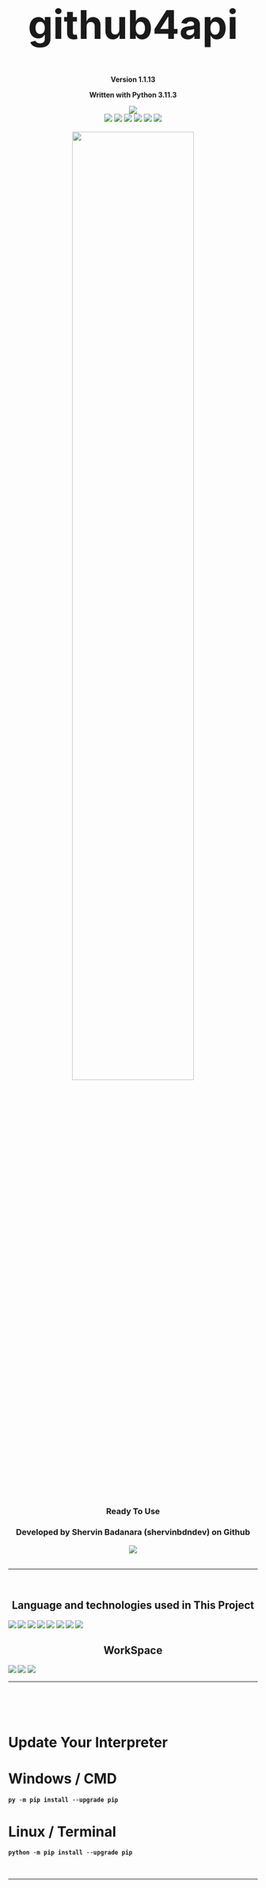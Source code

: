 <h1 align='center' style="font-size:5rem"><b>github4api</b></h1>
<p align='center'><b>Version 1.1.13</b></p>
<p align='center'><b>Written with Python 3.11.3</b></p>
<div align="center">
    <div align="center">
        <img src="https://img.shields.io/github/license/shervinbdndev/github4api.svg"></img>
    </div>
    <img src="https://img.shields.io/github/forks/shervinbdndev/github4api.svg"></img>
    <img src="https://img.shields.io/github/stars/shervinbdndev/github4api.svg"></img>
    <img src="https://img.shields.io/github/watchers/shervinbdndev/github4api.svg"></img>
    <img src="https://img.shields.io/github/issues-pr/shervinbdndev/github4api.svg"></img>
    <img src="https://img.shields.io/github/issues-pr-closed/shervinbdndev/github4api.svg"></img>
    <img src="https://img.shields.io/github/downloads/shervinbdndev/github4api/total.svg"></img>
</div>
<br>
<div align="center">
    <img style="display:block;margin-left:auto;margin-right:auto;width:70%;" src="https://github-readme-stats.vercel.app/api/pin/?username=shervinbdndev&repo=github4api&theme=dracula"></img>
</div>
<br>
<h3 align='center'>Ready To Use</h3>
<h3 align='center'>Developed by Shervin Badanara (shervinbdndev) on Github</h3>
<div align="center">
    <img src="https://forthebadge.com/images/badges/made-with-python.svg"></img>
</div>
<br>
<hr>
<br>
<h2 align='center'><b>Language and technologies used in This Project</h2>
<img src="https://img.shields.io/badge/Python-14354C?style=for-the-badge&logo=python&logoColor=white"></img>
<img src="https://img.shields.io/badge/Google_chrome-4285F4?style=for-the-badge&logo=Google-chrome&logoColor=white"></img>
<img src="https://img.shields.io/badge/Visual_Studio_Code-0078D4?style=for-the-badge&logo=visual%20studio%20code&logoColor=white"></img>
<img src="https://img.shields.io/badge/Linux-FCC624?style=for-the-badge&logo=linux&logoColor=black"></img>
<img src="https://img.shields.io/badge/Ubuntu-E95420?style=for-the-badge&logo=ubuntu&logoColor=white"></img>
<img src="https://img.shields.io/badge/GitHub-100000?style=for-the-badge&logo=github&logoColor=white"></img>
<img src="https://img.shields.io/badge/Stack_Overflow-FE7A16?style=for-the-badge&logo=stack-overflow&logoColor=white"></img>
<img src="https://img.shields.io/badge/Reddit-FF4500?style=for-the-badge&logo=reddit&logoColor=white"></img>

<br>
<h2 align='center'><b>WorkSpace</h2>
<img src="https://img.shields.io/badge/Intel-Core_i5_10600K-0071C5?style=for-the-badge&logo=intel&logoColor=white"></img>
<img src="https://img.shields.io/badge/NVIDIA-RTX2060 OC-76B900?style=for-the-badge&logo=nvidia&logoColor=white"></img>
<img src="https://img.shields.io/badge/Windows11-0078D6?style=for-the-badge&logo=windows&logoColor=white"></img>


<hr>


<br><br><br>
<h1 align='left'><b>Update Your Interpreter</b></h1>

# Windows / CMD

```python
py -m pip install --upgrade pip
```

# Linux / Terminal

```python
python -m pip install --upgrade pip
```
<br>

<hr>
<br><br><br>
<h1 align='left'><b>Installation</b></h1>
 
# Windows / CMD , Linux / Terminal
```python
pip install github4api
```
<h2 align='left'>or</h2>

```python
py -m pip install github4api
```

<br><br><br>
<h1 align='left'><b>Update Library</b></h1>
 
# Windows / CMD , Linux / Terminal
```python
pip install -U github4api
```

<h2 align='left'>or</h2>

```python
py -m pip install --upgrade github4api
```

<br>

<hr>
<br><br><br>
<h1 align='left'><b>Usage</b></h1>

<br>

```python
from github4api.scraper import Scrape # Scraper Class
from github4api.handlers.user_handler import UserHandler # User Handler Class
from github4api.handlers.request_handler import RequestHandler # Request Handler Class


def main():

    # UserHandler serializes the value you given to the username param
    # RequestHandler gets the Serialized data then sends a GET request to github servers and saves the page content in request variable

    request: RequestHandler = RequestHandler(
        url=UserHandler(username='shervinbdndev').serialize(),
    ).sendGetRequest(content=True)
    

    # Scrape gets the variable as an arg

    scraper: Scrape = Scrape(data=request)

    # then we start using API by calling the startApi method
    
    scraper.startApi(log=False) # log param is for safety, the default value is True but you can change it
    

    # After all of these steps now you're free to use the API

    print(scraper.followers)
    print(scraper.followings)
    print(scraper.biography)
    
    print(scraper.json_data) # get full json data of user



if (__name__ == "__main__"):
    main()



```

<br><br><br>

# New Changes on Version 1.1.3

- ### Now you can Access User's Repositories Names

```py

from github4api.scraper import Scrape
from github4api.handlers.user_handler import UserHandler
from github4api.handlers.request_handler import RequestHandler




def main():
    request: RequestHandler = RequestHandler(
        url=UserHandler(username='shervinbdndev').serialize(),
    ).sendGetRequest(content=True)
    
    scraper: Scrape = Scrape(data=request)
    
    scraper.startApi(log=False)

    # Then your free to use the new method to get User's Repositories names
    
    print(scraper.repositoriesNames(username='shervinbdndev'))

    # ftl (first to last) is a new option that you can use to show the repositories from the first created to the last one

    print(scraper.repositoriesNames(username='shervinbdndev', ftl=True)) # default value is False

    # Also you can select the repository by index like below

    print(scraper.repositoriesNames(username='shervinbdndev')[3]) # for example I want the 4th repository (It starts from 0 btw)



if (__name__ == "__main__"):
    main()



```

<br><br><br>

# New Changes on Version 1.1.4

## Now you can Access

- ### User's Total Stars Given
- ### User's Profile Picture Url
- ### Check Repository Star Count

```python

from github4api.scraper import Scrape
from github4api.handlers.user_handler import UserHandler
from github4api.handlers.request_handler import RequestHandler



def main():
    request: RequestHandler = RequestHandler(
        url=UserHandler(username='shervinbdndev').serialize()
    ).sendGetRequest(content=True)
    
    scraper: Scrape = Scrape(data=request)
    
    scraper.startApi(log=False)
    
    print(scraper.totalStarsGiven) # total stars given
    
    print(scraper.profilePictureUrl) # profile picture url

    # now using this new method you lets you check users repository's star count

    print(scraper.checkRepositoryStars(
        username='shervinbdndev', # user's username
        repo_name='Quizino', # repository's name
    ))




if (__name__ == "__main__"):
    main()

```

<br><br><br>

# New Changes on Version 1.1.5

## Now you can Access

- ### User's Last Year Contributions
- ### Check if User's Repository is Public Archive
- ### Check if User has README.md
- ### Get Repository's Used Languages
- ### Get User's Unlocked Achievements


```python


from github4api.scraper import Scrape
from github4api.handlers.user_handler import UserHandler
from github4api.handlers.request_handler import RequestHandler




def main():
    user: UserHandler = UserHandler(username='shervinbdndev').serialize() # user instance
    
    request: RequestHandler = RequestHandler(url=user).sendGetRequest(content=True) # send request by RequestHandler
    
    scraper: Scrape = Scrape(data=request)
    
    scraper.startApi(log=False)
    
    print(scraper.lastYearContributions) # last year contributions
    
    print(scraper.isRepositoryPublicArchive(username='shervinbdndev', repo_name='Quizino')) # check if repository is public archive => returns True or False
    
    print(scraper.userHasReadMe(username='shervinbdndev')) # check if user has README.md

    print(scraper.repositoryUsedLanguages(username='shervinbdndev', repo_name='github4api')) # get repository's used languages (also you can select by index)

    print(scraper.userAchievements(username='shervinbdndev')) # get user's achievements (also you can select by index)
    



if (__name__ == "__main__"):
    main()


```

<br><br><br>

# New Changes on Version 1.1.9

## Now you can Access

- ### List of User's Followings
- ### List of User's Followers
- ### Check Last Commit date of Repository with selected Branch
- ### Check all Commit Dates of a Repository
- ### Count the Repository Branches
- ### Check if a Repository is froked from another Repository
- ### Check if Repository has a LICENSE
- ### Check the Repository's License Type
- ### List Repository's Branches
<br><br>

## +2 Beta Methods

- ### Get all Stars that the User has given to the Repositories
- ### List all of the Watchers of a Repository


```python


from github4api.scraper import Scrape
from github4api.handlers.user_handler import UserHandler
from github4api.handlers.request_handler import RequestHandler




def main():
    user: UserHandler = UserHandler(username='shervinbdndev').serialize()
    
    request: RequestHandler = RequestHandler(url=user).sendGetRequest(content=True)
    
    scraper: Scrape = Scrape(data=request)
    
    scraper.startApi(log=False)
    
    print(scraper.listFollowings(username='shervinbdndev')) # List of User's Followings
    print(scraper.listFollowers(username='shervinbdndev')) # List of User's Followings

    # This Method is in Beta version of itself
    # It doesn't show all User's Stars that given to Repositories
    # It only Lists The Repositories on the first page
    print(scraper.starsGivenRepositoriesNames(username='shervinbdndev'))

    # Last Commit date of Repository with selected Branch
    print(scraper.repositoryLastCommitDateOnBranch(username='shervinbdndev', repo_name='github4api', branch_name='master'))

    # Commits dates of Repository with selected Branch
    print(scraper.repositoryCommitsDatesOnBranch(username='shervinbdndev', repo_name='github4api', branch_name='master'))

    # Count of selected Repository Branches
    print(scraper.repositoryBranchesCount(username='shervinbdndev', repo_name='github4api'))

    # Check if current Repository is Forked from another Repository
    print(scraper.currentRepositoryIsForkedFromAnotherRepository(username='shervinbdndev', repo_name='github4api'))

    # Check if Repository has a LICENSE
    print(scraper.repositoryHasLicense(username='shervinbdndev', repo_name='github4api'))

    # Get License Type of a Repository
    print(scraper.repositoryLicenseType(username='shervinbdndev', repo_name='github4api'))

    # List of Repository Watchers
    # This Method is in Beta version of itself
    print(scraper.listRepositoryWatchers(username='shervinbdndev', repo_name='github4api'))

    # List of Repository Branches
    print(scraper.listRepositoryBranches(username='shervinbdndev', repo_name='github4api'))
    



if (__name__ == "__main__"):
    main()


```

<br>

<h1 align='left'>Enjoy :)</h1>

<br>
<h3><b>Package Uploaded in PYPI :<a href="https://pypi.org/project/github4api/">Here</a></b></h3>